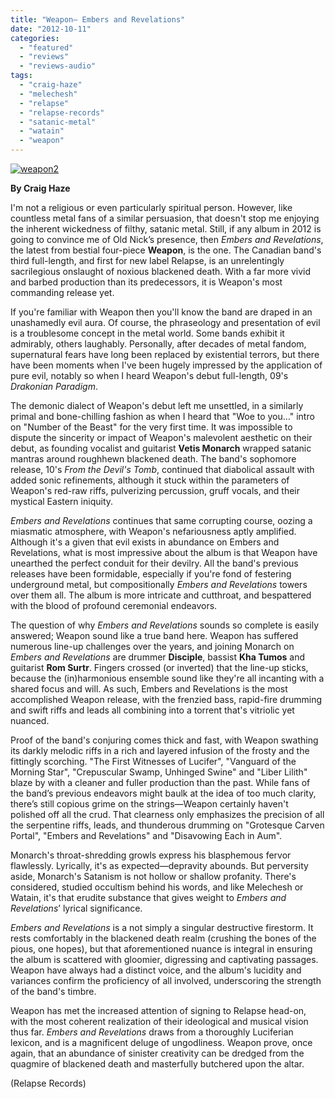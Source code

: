 ```yaml
---
title: "Weapon— Embers and Revelations"
date: "2012-10-11"
categories: 
  - "featured"
  - "reviews"
  - "reviews-audio"
tags: 
  - "craig-haze"
  - "melechesh"
  - "relapse"
  - "relapse-records"
  - "satanic-metal"
  - "watain"
  - "weapon"
---
```


[![](http://www.hellbound.ca/wp-content/uploads/2012/10/weapon2.jpg "weapon2")](http://www.hellbound.ca/2012/10/weapon-embers-and-revelations/weapon2/)

**By Craig Haze**

I'm not a religious or even particularly spiritual person. However, like countless metal fans of a similar persuasion, that doesn't stop me enjoying the inherent wickedness of filthy, satanic metal. Still, if any album in 2012 is going to convince me of Old Nick’s presence, then _Embers and Revelations_, the latest from bestial four-piece **Weapon**, is the one. The Canadian band's third full-length, and first for new label Relapse, is an unrelentingly sacrilegious onslaught of noxious blackened death. With a far more vivid and barbed production than its predecessors, it is Weapon's most commanding release yet.

If you're familiar with Weapon then you'll know the band are draped in an unashamedly evil aura. Of course, the phraseology and presentation of evil is a troublesome concept in the metal world. Some bands exhibit it admirably, others laughably. Personally, after decades of metal fandom, supernatural fears have long been replaced by existential terrors, but there have been moments when I've been hugely impressed by the application of pure evil, notably so when I heard Weapon's debut full-length, 09's _Drakonian Paradigm_.

The demonic dialect of Weapon's debut left me unsettled, in a similarly primal and bone-chilling fashion as when I heard that "Woe to you…" intro on "Number of the Beast" for the very first time. It was impossible to dispute the sincerity or impact of Weapon's malevolent aesthetic on their debut, as founding vocalist and guitarist **Vetis Monarch** wrapped satanic mantras around roughhewn blackened death. The band's sophomore release, 10's _From the Devil's Tomb_, continued that diabolical assault with added sonic refinements, although it stuck within the parameters of Weapon's red-raw riffs, pulverizing percussion, gruff vocals, and their mystical Eastern iniquity.

_Embers and Revelations_ continues that same corrupting course, oozing a miasmatic atmosphere, with Weapon's nefariousness aptly amplified. Although it's a given that evil exists in abundance on Embers and Revelations, what is most impressive about the album is that Weapon have unearthed the perfect conduit for their devilry. All the band's previous releases have been formidable, especially if you're fond of festering underground metal, but compositionally _Embers and Revelations_ towers over them all. The album is more intricate and cutthroat, and bespattered with the blood of profound ceremonial endeavors.

The question of why _Embers and Revelations_ sounds so complete is easily answered; Weapon sound like a true band here. Weapon has suffered numerous line-up challenges over the years, and joining Monarch on _Embers and Revelations_ are drummer **Disciple**, bassist **Kha Tumos** and guitarist **Rom Surtr**. Fingers crossed (or inverted) that the line-up sticks, because the (in)harmonious ensemble sound like they're all incanting with a shared focus and will. As such, Embers and Revelations is the most accomplished Weapon release, with the frenzied bass, rapid-fire drumming and swift riffs and leads all combining into a torrent that's vitriolic yet nuanced.

Proof of the band's conjuring comes thick and fast, with Weapon swathing its darkly melodic riffs in a rich and layered infusion of the frosty and the fittingly scorching. "The First Witnesses of Lucifer", "Vanguard of the Morning Star", "Crepuscular Swamp, Unhinged Swine" and "Liber Lilith" blaze by with a cleaner and fuller production than the past. While fans of the band’s previous endeavors might baulk at the idea of too much clarity, there’s still copious grime on the strings—Weapon certainly haven't polished off all the crud. That clearness only emphasizes the precision of all the serpentine riffs, leads, and thunderous drumming on "Grotesque Carven Portal", "Embers and Revelations" and "Disavowing Each in Aum".

Monarch's throat-shredding growls express his blasphemous fervor flawlessly. Lyrically, it's as expected—depravity abounds. But perversity aside, Monarch's Satanism is not hollow or shallow profanity. There's considered, studied occultism behind his words, and like Melechesh or Watain, it's that erudite substance that gives weight to _Embers and Revelations_’ lyrical significance.

_Embers and Revelations_ is a not simply a singular destructive firestorm. It rests comfortably in the blackened death realm (crushing the bones of the pious, one hopes), but that aforementioned nuance is integral in ensuring the album is scattered with gloomier, digressing and captivating passages. Weapon have always had a distinct voice, and the album's lucidity and variances confirm the proficiency of all involved, underscoring the strength of the band's timbre.

Weapon has met the increased attention of signing to Relapse head-on, with the most coherent realization of their ideological and musical vision thus far. _Embers and Revelations_ draws from a thoroughly Luciferian lexicon, and is a magnificent deluge of ungodliness. Weapon prove, once again, that an abundance of sinister creativity can be dredged from the quagmire of blackened death and masterfully butchered upon the altar.

(Relapse Records)

